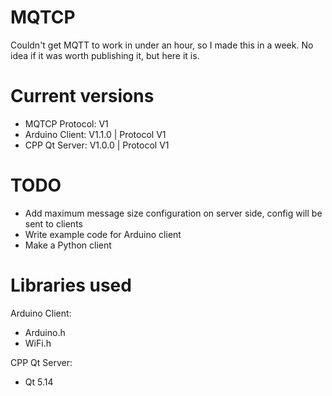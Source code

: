 # MQTCP
Couldn't get MQTT to work in under an hour, so I made this in a week. No idea if it was worth publishing it, but here it is.

# Current versions
- MQTCP Protocol: V1
- Arduino Client: V1.1.0 | Protocol V1
- CPP Qt Server: V1.0.0 | Protocol V1

# TODO
- Add maximum message size configuration on server side, config will be sent to clients
- Write example code for Arduino client
- Make a Python client

# Libraries used

Arduino Client:
- Arduino.h
- WiFi.h
  
CPP Qt Server:
- Qt 5.14
